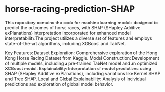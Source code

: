 # horse-racing-prediction-SHAP
This repository contains the code for machine learning models designed to predict the outcomes of horse races, with SHAP (SHapley Additive exPlanations) interpretation incorporated for enhanced model interpretability.The project utilizes a diverse set of features and employs state-of-the-art algorithms, including XGBoost and TabNet.

Key Features:
Dataset Exploration: Comprehensive exploration of the Hong Kong Horse Racing Dataset from Kaggle.
Model Construction: Development of multiple models, including a pre-trained TabNet model and an optimized XGBoost model.
Explainability: Interpretation of model predictions using SHAP (SHapley Additive exPlanations), including variations like Kernel SHAP and Tree SHAP.
Local and Global Explainability: Analysis of individual predictions and exploration of global model behavior.
